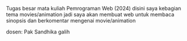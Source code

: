 Tugas besar mata kuliah Pemrograman Web (2024)
disini saya kebagian tema movies/animation
jadi saya akan membuat web untuk membaca sinopsis dan berkomentar mengenai movie/animation


dosen: Pak Sandhika galih
